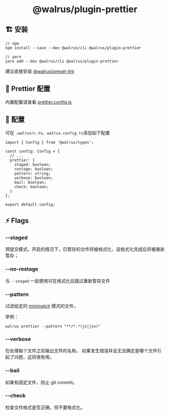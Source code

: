 <h1 align="center">
  @walrus/plugin-prettier
</h1>

## 🏗 安装

```
// npm
npm install --save --dev @walrus/cli @walrus/plugin-prettier

// yarn
yarn add --dev @walrus/cli @walrus/plugin-prettier
```

建议直接安装 [@walrus/preset-lint](https://github.com/walrusjs/plugins/tree/master/packages/preset-lint)

## 🌟 Prettier 配置

内置配置请查看 [prettier.config.js](https://github.com/walrusjs/plugins/blob/master/packages/plugin-prettier/src/prettier.config.js)

## 📝 配置

可在 `.walrusrc.ts`、`walrus.config.ts`添加如下配置

```
import { Config } from '@walrus/types';

const config: Config = {
  // ...
  prettier: {
    staged: boolean;
    restage: boolean;
    pattern: string;
    verbose: boolean;
    bail: boolean;
    check: boolean;
  }
};

export default config;
```

## ⚡ Flags

### --staged

预提交模式，开启的情况下，已暂存的文件将被格式化，且格式化完成后将被重新暂存；

### --no-restage

与 `--staged` 一起使用可在格式化后跳过重新暂存文件

### --pattern

过滤给定的 [minimatch](https://github.com/isaacs/minimatch) 模式的文件。

举例：

```
walrus prettier --pattern "**/*.*(js|jsx)"
```

### --verbose

在处理每个文件之前输出文件的名称。 如果发生错误并且无法确定是哪个文件引起了问题，这将很有用。

### --bail

如果有固定文件，防止 git commit。

### --check

检查文件格式是否正确，但不要格式化。
